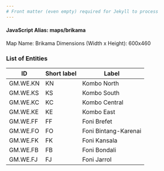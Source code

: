 ```yaml
---
# Front matter (even empty) required for Jekyll to process
---
```


#### JavaScript Alias: maps/brikama

Map Name: Brikama
Dimensions (Width x Height): 600x460

### List of Entities

ID | Short label | Label
---|---|---|
GM.WE.KN|KN|Kombo North
GM.WE.KS|KS|Kombo South
GM.WE.KC|KC|Kombo Central
GM.WE.KE|KE|Kombo East
GM.WE.FF|FF|Foni Brefet
GM.WE.FO|FO|Foni Bintang-Karenai
GM.WE.FK|FK|Foni Kansala
GM.WE.FB|FB|Foni Bondali
GM.WE.FJ|FJ|Foni Jarrol
